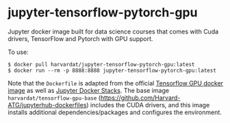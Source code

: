 # jupyter-tensorflow-pytorch-gpu

Jupyter docker image built for data science courses that comes with Cuda drivers, TensorFlow and Pytorch with GPU support.

To use:

```
$ docker pull harvardat/jupyter-tensorflow-pytorch-gpu:latest
$ docker run --rm -p 8888:8888 jupyter-tensorflow-pytorch-gpu:latest
```

Note that the `Dockerfile` is adapted from the official [Tensorflow GPU docker image](https://hub.docker.com/r/tensorflow/tensorflow) as well as [Jupyter Docker Stacks](https://github.com/jupyter/docker-stacks). The base image `harvardat/tensorflow-gpu-base` (https://github.com/Harvard-ATG/jupyterhub-dockerfiles) includes the CUDA drivers, and this image installs additional dependencies/packages and configures the environment.
